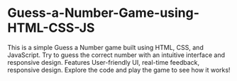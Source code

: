 # Guess-a-Number-Game-using-HTML-CSS-JS
This is a simple Guess a Number game built using HTML, CSS, and JavaScript. Try to guess the correct number with an intuitive interface and responsive design.  Features User-friendly UI, real-time feedback, responsive design. Explore the code and play the game to see how it works!
